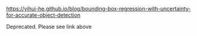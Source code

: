 https://yihui-he.github.io/blog/bounding-box-regression-with-uncertainty-for-accurate-object-detection

Deprecated. Please see link above
